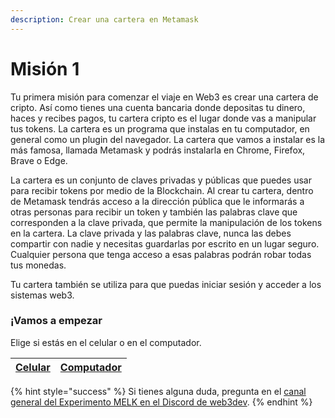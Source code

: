 ```yaml
---
description: Crear una cartera en Metamask
---
```


# Misión 1

Tu primera misión para comenzar el viaje en Web3 es crear una cartera de cripto. Así como tienes una cuenta bancaria donde depositas tu dinero, haces y recibes pagos, tu cartera cripto es el lugar donde vas a manipular tus tokens. La cartera es un programa que instalas en tu computador, en general como un plugin del navegador. La cartera que vamos a instalar es la más famosa, llamada Metamask y podrás instalarla en Chrome, Firefox, Brave o Edge.

La cartera es un conjunto de claves privadas y públicas que puedes usar para recibir tokens por medio de la Blockchain. Al crear tu cartera, dentro de Metamask tendrás acceso a la dirección pública que le informarás a otras personas para recibir un token y también las palabras clave que corresponden a la clave privada, que permite la manipulación de los tokens en la cartera. La clave privada y las palabras clave, nunca las debes compartir con nadie y necesitas guardarlas por escrito en un lugar seguro. Cualquier persona que tenga acceso a esas palabras podrán robar todas tus monedas.

Tu cartera también se utiliza para que puedas iniciar sesión y acceder a los sistemas web3.

### ¡Vamos a empezar

Elige si estás en el celular o en el computador.

| [Celular](instalar-uma-carteira-no-celular.md) | [Computador](instalar-uma-carteira-no-computador.md) |
| ---------------------------------------------- | ---------------------------------------------------- |

{% hint style="success" %}
Si tienes alguna duda, pregunta en el [canal general del Experimento MELK en el Discord de web3dev](https://discord.gg/w8smrfEpN4).
{% endhint %}